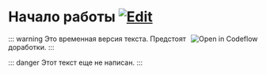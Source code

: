 # Начало работы <Badge type="danger" text="DRAFT" /> [![Edit](https://developer.stackblitz.com/img/edit_in_web_publisher_small.svg)](https://pr.new/jilarganti/arvis/edit/main/docs/ru/about/team.md?initialPath=%2Fru%2Fabout%2Fteam)


<!-- <p> -->
  <a href="https://pr.new/jilarganti/arvis/edit/main/docs/ru/about/team.md?initialPath=%2Fru%2Fabout%2Fteam" target="_blank">
    <img src="https://developer.stackblitz.com/img/edit_in_web_publisher_small.svg" alt="Open in Codeflow" style="float: right;">
  </a>
<!-- </p> -->

::: warning
<right>
Это временная версия текста. Предстоят доработки.
</right>
:::

::: danger
Этот текст еще не написан.
:::




